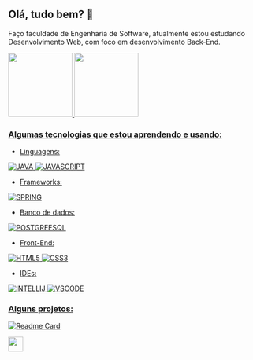 ## Olá, tudo bem? 👋
Faço faculdade de Engenharia de Software, atualmente estou estudando Desenvolvimento Web, com foco em desenvolvimento Back-End.

<div>
<a href="[https://github.com/Gabriela-Vasco](https://github.com/Gabriela-Vasco)">
<img height="130em" src="https://github-readme-stats.vercel.app/api/top-langs/?username=Gabriela-Vasco&layout=compact&langs_count=7&theme=dracula"/>
<img height="130em" src="https://github-readme-stats.vercel.app/api?username=Gabriela-Vasco&show_icons=true&theme=dracula&include_all_commits=true&count_private=true"/>
</div>
  

### Algumas tecnologias que estou aprendendo e usando:
- Linguagens:

![JAVA](https://img.shields.io/badge/Java-ED8B00?style=for-the-badge&logo=java&logoColor=white)
![JAVASCRIPT](https://img.shields.io/badge/JavaScript-F7DF1E?style=for-the-badge&logo=javascript&logoColor=black)
- Frameworks:
  
![SPRING](https://img.shields.io/badge/Spring-6DB33F?style=for-the-badge&logo=spring&logoColor=white)
- Banco de dados:
  
![POSTGREESQL](https://img.shields.io/badge/PostgreSQL-316192?style=for-the-badge&logo=postgresql&logoColor=white)
- Front-End:

![HTML5](https://img.shields.io/badge/HTML5-E34F26?style=for-the-badge&logo=html5&logoColor=white)
![CSS3](https://img.shields.io/badge/CSS3-1572B6?style=for-the-badge&logo=css3&logoColor=white)
  
- IDEs:
  
 ![INTELLIJ](https://img.shields.io/badge/IntelliJ_IDEA-000000.svg?style=for-the-badge&logo=intellij-idea&logoColor=white)
 ![VSCODE](https://img.shields.io/badge/Visual_Studio_Code-0078D4?style=for-the-badge&logo=visual%20studio%20code&logoColor=white)

### Alguns projetos:
[![Readme Card](https://github-readme-stats.vercel.app/api/pin/?username=Gabriela-Vasco&repo=devweekgit.github.io&theme=tokyonight)](https://github.com/anuraghazra/github-readme-stats)


<div>
<a href="https://www.linkedin.com/in/gabriela-vasco-da-silva/">
<img height="30cm" src="https://img.shields.io/badge/LinkedIn-0077B5?style=for-the-badge&logo=linkedin&logoColor=white"/>
</div>

<!--
**Gabriela-Vasco/Gabriela-Vasco** is a ✨ _special_ ✨ repository because its `README.md` (this file) appears on your GitHub profile.

Here are some ideas to get you started:

- 🔭 I’m currently working on ...
- 🌱 I’m currently learning ...
- 👯 I’m looking to collaborate on ...
- 🤔 I’m looking for help with ...
- 💬 Ask me about ...
- 📫 How to reach me: ...
- 😄 Pronouns: ...
- ⚡ Fun fact: ...
-->
